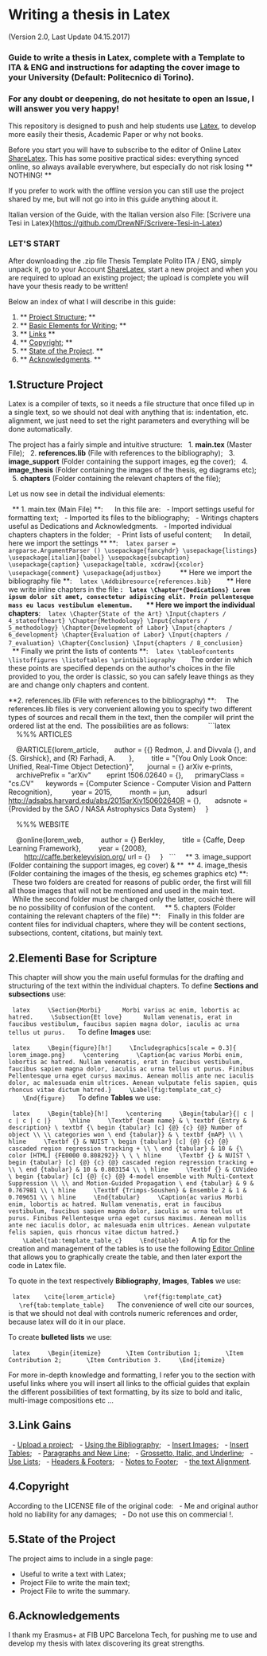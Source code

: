 # Writing a thesis in Latex
(Version 2.0, Last Update 04.15.2017)

### Guide to write a thesis in Latex, complete with a Template to ITA & ENG and instructions for adapting the cover image to your University (Default: Politecnico di Torino).

### For any doubt or deepening, do not hesitate to open an Issue, I will answer you very happy!

This repository is designed to push and help students use [Latex](https://www.latex-project.org/), to develop more easily their thesis, Academic Paper or why not books.

Before you start you will have to subscribe to the editor of Online Latex [ShareLatex](https://www.sharelatex.com?r=cd3f76de&rm=d&rs=b).
This has some positive practical sides: everything synced online, so always available everywhere, but especially do not risk losing ** NOTHING! **

If you prefer to work with the offline version you can still use the project shared by me, but will not go into in this guide anything about it.

Italian version of the Guide, with the Italian version also File: [Scrivere una Tesi in Latex}(https://github.com/DrewNF/Scrivere-Tesi-in-Latex)

### LET'S START

After downloading the .zip file Thesis Template Polito ITA / ENG, simply unpack it, go to your Account [ShareLatex](https://www.sharelatex.com?r=cd3f76de&rm=d&rs=b), start a new project and when you are required to upload an existing project; the upload is complete you will have your thesis ready to be written!

Below an index of what I will describe in this guide:

1. ** [Project Structure](#1project-structure); **
2. ** [Basic Elements for Writing](#2basic-elements-for-writing); **
3. ** [Links](#3links) **
4. ** [Copyright](#4copyright); **
5. ** [State of the Project](#5state-of-the-project). **
6. ** [Acknowledgments](#6acknowledgements). **


## 1.Structure Project

Latex is a compiler of texts, so it needs a file structure that once filled up in a single text, so we should not deal with anything that is: indentation, etc. alignment, we just need to set the right parameters and everything will be done automatically.

The project has a fairly simple and intuitive structure:
  1. **main.tex** (Master File);
  2. **references.lib** (File with references to the bibliography);
  3. **image_support** (Folder containing the support images, eg the cover);
  4. **image_thesis** (Folder containing the images of the thesis, eg diagrams etc);
  5. **chapters** (Folder containing the relevant chapters of the file);

Let us now see in detail the individual elements:

  ** 1. main.tex (Main File) **:
  
  In this file are:
  - Import settings useful for formatting text;
  - Imported its files to the bibliography;
  - Writings chapters useful as Dedications and Acknowledgments.
  - Imported individual chapters chapters in the folder;
  - Print lists of useful content;
  
  In detail, here we import the settings ** **:
  
     ```latex
      parser = argparse.ArgumentParser ()
      \usepackage{fancyhdr}
      \usepackage{listings}
      \usepackage[italian]{babel}
      \usepackage{subcaption} 
      \usepackage{caption}
      \usepackage[table, xcdraw]{xcolor} 
      \usepackage{comment}
      \usepackage{adjustbox} 
    ```
  
  ** Here we import the bibliography file **:
  
    ```latex
      \Addbibresource{references.bib}
    ```
  
  ** Here we write inline chapters in the file **:
  
    ```latex
      \Chapter*{Dedications}
      Lorem ipsum dolor sit amet, consectetur adipiscing elit. Proin pellentesque mass eu lacus vestibulum elementum.
    ```
  
  ** Here we import the individual chapters**:
  
    ```latex
      \Chapter{State of the Art}
      \Input{chapters / 4_stateoftheart}
      \Chapter{Methodology}
      \Input{chapters / 5_methodology}
      \Chapter{Development of Labor}
      \Input{chapters / 6_development}
      \Chapter{Evaluation of Labor}
      \Input{chapters / 7_evaluation}
      \Chapter{Conclusion}
      \Input{chapters / 8_conclusion}
    ```
    
  ** Finally we print the lists of contents **:
  
    ```latex
      \tableofcontents
      \listoffigures
      \listoftables
      \printbibliography
    ```
  
  The order in which these points are specified depends on the author's choices in the file provided to you, the order is classic, so you can safely leave things as they are and change only chapters and content.
  
  **2. references.lib (File with references to the bibliography) **:
  
 The references.lib files is very convenient allowing you to specify two different types of sources and recall them in the text, then the compiler will print the ordered list at the end.
 The possibilities are as follows:
  
  
   ```latex
    %%% ARTICLES

    @ARTICLE{lorem_article,
       author = {{} Redmon, J. and Divvala {}, and {S. Girshick}, and {R} Farhadi, A.
      },
        title = "{You Only Look Once: Unified, Real-Time Object Detection}",
      journal = {} arXiv e-prints,
    archivePrefix = "arXiv"
       eprint 1506.02640 = {},
     primaryClass = "cs.CV"
     keywords = {Computer Science - Computer Vision and Pattern Recognition},
         year = 2015,
        month = jun,
       adsurl http://adsabs.harvard.edu/abs/2015arXiv150602640R = {},
      adsnote = {Provided by the SAO / NASA Astrophysics Data System}
    }

    %%% WEBSITE

    @online{lorem_web,
        author = {} Berkley,
        title = {Caffe, Deep Learning Framework},
        year = {2008},
        http://caffe.berkeleyvision.org/ url = {}
    }
  ```
  
 ** 3. image_support (Folder containing the support images, eg cover) & **
 ** 4. image_thesis (Folder containing the images of the thesis, eg schemes graphics etc) **:
  
  These two folders are created for reasons of public order, the first will fill all those images that will not be mentioned and used in the main text.
  While the second folder must be charged only the latter, cosichè there will be no possibility of confusion of the content.
  
 ** 5. chapters (Folder containing the relevant chapters of the file) **:
 
 Finally in this folder are content files for individual chapters, where they will be content sections, subsections, content, citations, but mainly text.
 
## 2.Elementi Base for Scripture

This chapter will show you the main useful formulas for the drafting and structuring of the text within the individual chapters.
To define **Sections and subsections** use:

  ```latex
    \Section{Morbi} 
    Morbi varius ac enim, lobortis ac hatred.
    \Subsection{Et love} 
    Nullam venenatis, erat in faucibus vestibulum, faucibus sapien magna dolor, iaculis ac urna tellus ut purus.
  ```
To define **Images** use:

  ```latex
    \Begin{figure}[h!]
    \Includegraphics[scale = 0.3]{ lorem_image.png}
    \centering
    \Caption{ac varius Morbi enim, lobortis ac hatred. Nullam venenatis, erat in faucibus vestibulum, faucibus sapien magna dolor, iaculis ac urna tellus ut purus. Finibus Pellentesque urna eget cursus maximus. Aenean mollis ante nec iaculis dolor, ac malesuada enim ultrices. Aenean vulputate felis sapien, quis rhoncus vitae dictum hatred.}
    \Label{fig:template_cat_c}
    \End{figure}
  ```
To define **Tables** we use:

  ```latex
    \Begin{table}[h!]
    \centering
    \Begin{tabular}{| c | c | c | c |}
    \hline
    \Textbf {team name} & \ textbf {Entry & description} \ textbf {\ begin {tabular} [c] {@} {c} {@} Number of object \\ \\ categories won \ end {tabular}} & \ textbf {mAP} \\ \ hline
    \Textbf {} & NUIST \ begin {tabular} [c] {@} {c} {@} cascaded region regression tracking + \\ \ end {tabular} & 10 & {\ color [HTML] {FE0000 0.808292}} \ \ \ hline
    \Textbf {} & NUIST \ begin {tabular} [c] {@} {c} {@} cascaded region regression tracking + \\ \ end {tabular} & 10 & 0.803154 \\ \ hline
    \Textbf {} & CUVideo \ begin {tabular} [c] {@} {c} {@} 4-model ensemble with Multi-Context Suppression \\ \\ and Motion-Guided Propagation \ end {tabular} & 9 & 0.767981 \\ \ hline
    \Textbf {Trimps-Soushen} & Ensemble 2 & 1 & 0.709651 \\ \ hline
    \End{tabular}
    \Caption{ac varius Morbi enim, lobortis ac hatred. Nullam venenatis, erat in faucibus vestibulum, faucibus sapien magna dolor, iaculis ac urna tellus ut purus. Finibus Pellentesque urna eget cursus maximus. Aenean mollis ante nec iaculis dolor, ac malesuada enim ultrices. Aenean vulputate felis sapien, quis rhoncus vitae dictum hatred.}
    \Label{tab:template_table_c}
    \End{table}
  ```
  A tip for the creation and management of the tables is to use the following [Editor Online](http://www.tablesgenerator.com/) that allows you to graphically create the table, and then later export the code in Latex file.

To quote in the text respectively **Bibliography**, **Images**, **Tables** we use:

  ```latex
   \cite{lorem_article}
   
   \ref{fig:template_cat}
   
   \ref{tab:template_table}
  ```
The convenience of well cite our sources, is that we should not deal with controls numeric references and order, because latex will do it in our place.

To create **bulleted lists** we use:

  ```latex
    \Begin{itemize}
      \Item Contribution 1;
      \Item Contribution 2;
      \Item Contribution 3.
    \End{itemize}
  ```

For more in-depth knowledge and formatting, I refer you to the section with useful links where you will insert all links to the official guides that explain the different possibilities of text formatting, by its size to bold and italic, multi-image compositions etc ...
  
## 3.Link Gains

  - [Upload a project](https://it.sharelatex.com/learn/Uploading_a_project);
  - [Using the Bibliography](https://it.sharelatex.com/learn/Using_bibliographies_in_ShareLaTeX);
  - [Insert Images](https://it.sharelatex.com/learn/Inserting_Images);
  - [Insert Tables](https://it.sharelatex.com/learn/Tables);
  - [Paragraphs and New Line](https://it.sharelatex.com/learn/Paragraphs_and_new_lines);
  - [Grossetto, Italic, and Underline](https://it.sharelatex.com/learn/Bold,_italics_and_underlining);
  - [Use Lists](https://it.sharelatex.com/learn/Lists);
  - [Headers & Footers](https://it.sharelatex.com/learn/Headers_and_footers);
  - [Notes to Footer](https://it.sharelatex.com/learn/Footnotes);
  - [the text Alignment](https://it.sharelatex.com/learn/Text_alignment).

## 4.Copyright

According to the LICENSE file of the original code:
  - Me and original author hold no liability for any damages;
  - Do not use this on commercial !.

## 5.State of the Project

The project aims to include in a single page:
- Useful to write a text with Latex;
- Project File to write the main text;
- Project File to write the summary.

## 6.Acknowledgements

I thank my Erasmus+ at FIB UPC Barcelona Tech, for pushing me to use and develop my thesis with latex discovering its great strengths.
  
